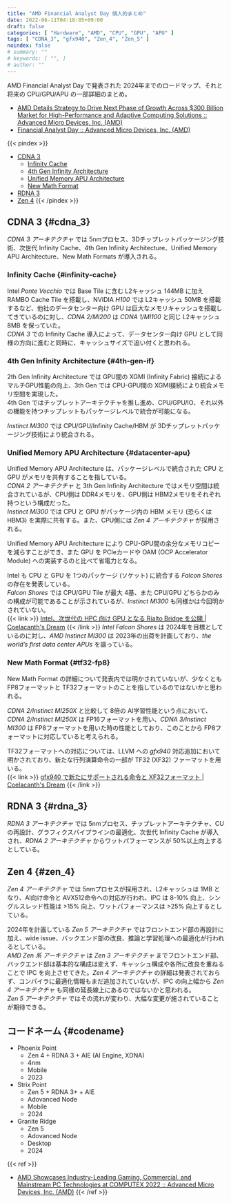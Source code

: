 ```yaml
---
title: "AMD Financial Analyst Day 個人的まとめ"
date: 2022-06-11T04:18:05+09:00
draft: false
categories: [ "Hardware", "AMD", "CPU", "GPU", "APU" ]
tags: [ "CDNA_3", "gfx940", "Zen_4", "Zen_5" ]
noindex: false
# summary: ""
# keywords: [ "", ]
# author: ""
---
```


AMD Financial Analyst Day で発表された 2024年までのロードマップ、それと将来の CPU/GPU/APU の一部詳細のまとめ。  

 * [AMD Details Strategy to Drive Next Phase of Growth Across $300 Billion Market for High-Performance and Adaptive Computing Solutions :: Advanced Micro Devices, Inc. (AMD)](https://ir.amd.com/news-events/press-releases/detail/1078/amd-details-strategy-to-drive-next-phase-of-growth-across)
 * [Financial Analyst Day :: Advanced Micro Devices, Inc. (AMD)](https://ir.amd.com/news-events/financial-analyst-day)

{{< pindex >}}
 * [CDNA 3](#cdna_3)
    * [Infinity Cache](#infinity-cache)
    * [4th Gen Infinity Architecture](#4th-gen-if)
    * [Unified Memory APU Architecture](#datacenter-apu)
    * [New Math Format](#tf32-fp8)
 * [RDNA 3](#rdna_3)
 * [Zen 4](#zen_4)
{{< /pindex >}}

## CDNA 3 {#cdna_3}
*CDNA 3 アーキテクチャ* では 5nmプロセス、3Dチップレットパッケージング技術、次世代 Infinity Cache、4th Gen Infinity Architecture、Unified Memory APU Architecture、New Math Formats が導入される。  

### Infinity Cache {#infinity-cache}
Intel *Ponte Vecchio* では Base Tile に含む L2キャッシュ 144MB に加え RAMBO Cache Tile を搭載し、NVIDIA *H100* では L2キャッシュ 50MB を搭載するなど、他社のデータセンター向け GPU は巨大なメモリキャッシュを搭載してきているのに対し、*CDNA 2/MI200* は *CDNA 1/MI100* と同じ L2キャッシュ 8MB を保っていた。  
*CDNA 3* での Infinity Cache 導入によって、データセンター向け GPU として同様の方向に進むと同時に、キャッシュサイズで追い付くと思われる。  

### 4th Gen Infinity Architecture {#4th-gen-if}
2th Gen Infinity Architecture では GPU間の XGMI (Infinity Fabric) 接続によるマルチGPU性能の向上、3th Gen では CPU-GPU間の XGMI接続により統合メモリ空間を実現した。  
4th Gen ではチップレットアーキテクチャを推し進め、CPU/GPU/IO、それ以外の機能を持つチップレットもパッケージレベルで統合が可能になる。  

*Instinct MI300* では CPU/GPU/Infinity Cache/HBM が 3Dチップレットパッケージング技術により統合される。  

### Unified Memory APU Architecture {#datacenter-apu}
Unified Memory APU Architecture は、パッケージレベルで統合された CPU と GPU がメモリを共有することを指している。  
*CDNA 2 アーキテクチャ* と 3th Gen Infinity Architecture ではメモリ空間は統合されているが、CPU側は DDR4メモリを、GPU側は HBM2メモリをそれぞれ持つという構成だった。  
*Instinct MI300* では CPU と GPU がパッケージ内の HBM メモリ (恐らくは HBM3) を実際に共有する。また、CPU側には *Zen 4 アーキテクチャ* が採用される。  

Unified Memory APU Architecture により CPU-GPU間の余分なメモリコピーを減らすことができ、また GPU を PCIeカードや OAM (OCP Accelerator Module) への実装するのと比べて省電力となる。  

Intel も CPU と GPU を 1つのパッケージ (ソケット) に統合する *Falcon Shores* の存在を発表している。  
*Falcon Shores* では CPU/GPU Tile が最大 4基、また CPU/GPU どちらかのみの構成が可能であることが示されているが、*Instinct MI300* も同様かは今回明かされていない。  
{{< link >}} [Intel、次世代の HPC 向け GPU となる Rialto Bridge を公開 | Coelacanth's Dream](/posts/2022/06/02/intel-rialto-bridge/#falcon-shores) {{< /link >}}
*Intel Falcon Shores* は 2024年を目標としているのに対し、*AMD Instinct MI300* は 2023年の出荷を計画しており、*the world’s first data center APUs* を謳っている。  

### New Math Format {#tf32-fp8}
New Math Format の詳細について発表内では明かされていないが、少なくとも FP8フォーマットと TF32フォーマットのことを指しているのではないかと思われる。  

*CDNA 2/Instinct MI250X* と比較して 8倍の AI学習性能という点において、*CDNA 2/Instinct MI250X* は FP16フォーマットを用い、*CDNA 3/Instinct MI300* は FP8フォーマットを用いた時の性能としており、このことから FP8フォーマットに対応していると考えられる。  

TF32フォーマットへの対応については、LLVM への *gfx940* 対応追加において明かされており、新たな行列演算命令の一部が TF32 (XF32) ファーマットを用いる。  
{{< link >}} [gfx940 で新たにサポートされる命令と XF32フォーマット | Coelacanth's Dream](/posts/2022/03/19/amd-gfx90a-gfx940-diff/) {{< /link >}}

## RDNA 3 {#rdna_3}
*RDNA 3 アーキテクチャ* では 5nmプロセス、チップレットアーキテクチャ、CU の再設計、グラフィクスパイプラインの最適化、次世代 Infinity Cache が導入され、*RDNA 2 アーキテクチャ* からワットパフォーマンスが 50%以上向上するとしている。  

## Zen 4 {#zen_4}
*Zen 4 アーキテクチャ* では 5nmプロセスが採用され、L2キャッシュは 1MB となり、AI向け命令と AVX512命令への対応が行われ、IPC は 8-10% 向上、シングルスレッド性能は >15% 向上、ワットパフォーマンスは >25% 向上するとしている。  

2024年を計画している *Zen 5 アーキテクチャ* ではフロントエンド部の再設計に加え、wide issue、バックエンド部の改良、推論と学習処理への最適化が行われるとしている。  
*AMD Zen 系 アーキテクチャ* は *Zen 3 アーキテクチャ* までフロントエンド部、バックエンド部は基本的な構成は変えず、キャッシュ構成や各所に改良を重ねることで IPC を向上させてきた。*Zen 4 アーキテクチャ* の詳細は発表されておらず、コンパイラに最適化情報もまだ追加されていないが、IPC の向上幅から *Zen 4 アーキテクチャ* も同様の延長線上にあるのではないかと思われる。  
*Zen 5 アーキテクチャ* ではその流れが変わり、大幅な変更が施されていることが期待できる。  

## コードネーム {#codename}

 * Phoenix Point
    * Zen 4 + RDNA 3 + AIE (AI Engine, XDNA)
    * 4nm
    * Mobile
    * 2023
 * Strix Point
    * Zen 5 + RDNA 3+ + AIE
    * Adovanced Node
    * Mobile
    * 2024
 * Granite Ridge
    * Zen 5
    * Adovanced Node
    * Desktop
    * 2024

{{< ref >}}
 * [AMD Showcases Industry-Leading Gaming, Commercial, and Mainstream PC Technologies at COMPUTEX 2022 :: Advanced Micro Devices, Inc. (AMD)](https://ir.amd.com/news-events/press-releases/detail/1069/amdshowcases-industry-leading-gaming-commercial-and)
{{< /ref >}}

